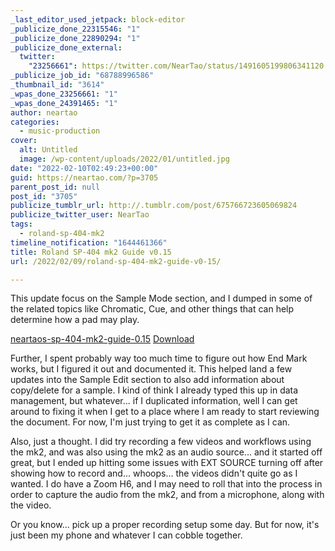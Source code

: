 ```yaml
---
_last_editor_used_jetpack: block-editor
_publicize_done_22315546: "1"
_publicize_done_22890294: "1"
_publicize_done_external:
  twitter:
    "23256661": https://twitter.com/NearTao/status/1491605199806341120
_publicize_job_id: "68788996586"
_thumbnail_id: "3614"
_wpas_done_23256661: "1"
_wpas_done_24391465: "1"
author: neartao
categories:
  - music-production
cover:
  alt: Untitled
  image: /wp-content/uploads/2022/01/untitled.jpg
date: "2022-02-10T02:49:23+00:00"
guid: https://neartao.com/?p=3705
parent_post_id: null
post_id: "3705"
publicize_tumblr_url: http://.tumblr.com/post/675766723605069824
publicize_twitter_user: NearTao
tags:
  - roland-sp-404-mk2
timeline_notification: "1644461366"
title: Roland SP-404 mk2 Guide v0.15
url: /2022/02/09/roland-sp-404-mk2-guide-v0-15/

---
```

This update focus on the Sample Mode section, and I dumped in some of the related topics like Chromatic, Cue, and other things that can help determine how a pad may play.

[neartaos-sp-404-mk2-guide-0.15](/wp-content/uploads/2022/02/neartaos-sp-404-mk2-guide-0.15.pdf) [Download](/wp-content/uploads/2022/02/neartaos-sp-404-mk2-guide-0.15.pdf)

Further, I spent probably way too much time to figure out how End Mark works, but I figured it out and documented it. This helped land a few updates into the Sample Edit section to also add information about copy/delete for a sample. I kind of think I already typed this up in data management, but whatever... if I duplicated information, well I can get around to fixing it when I get to a place where I am ready to start reviewing the document. For now, I'm just trying to get it as complete as I can.

Also, just a thought. I did try recording a few videos and workflows using the mk2, and was also using the mk2 as an audio source... and it started off great, but I ended up hitting some issues with EXT SOURCE turning off after showing how to record and... whoops... the videos didn't quite go as I wanted. I do have a Zoom H6, and I may need to roll that into the process in order to capture the audio from the mk2, and from a microphone, along with the video.

Or you know... pick up a proper recording setup some day. But for now, it's just been my phone and whatever I can cobble together.
